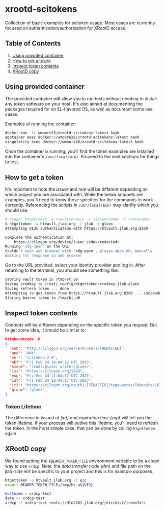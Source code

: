 # xrootd-scitokens

Collection of basic examples for scitoken usage. Most cases are currently
focused on authentication/authorization for XRootD access.

## Table of Contents

1. [Using provided container](#using-provided-container)
2. [How to get a token](#how-to-get-a-token)
3. [Inspect token contents](#inspect-token-contents)
4. [XRootD copy](#xrootd-copy)

## Using provided container

The provided container will allow you to run tests without needing to install
any token software on your host. It's also aimed at documenting the packages
required for an EL-flavored OS, as well as document some use cases.

Examples of running the container:

```sh
docker run -it wmoore28/xrootd-scitokens:latest bash
apptainer exec docker://wmoore28/xrootd-scitokens:latest bash
singularity exec docker://wmoore28/xrootd-scitokens:latest bash
```

Once the container is running, you'll find the token examples are installed
into the container's `/usr/local/bin/`. Proceed to the next sections for things
to test.

## How to get a token

It's important to note the _issuer_ and _role_ will be different depending on
which project you are associated with. While the below snippets are examples,
you'll need to know those specifics for the commands to work correctly.
Referencing the scripts in `/usr/local/bin/` may clarifiy which you should use.

```sh
# Usage: htgettoken -a <vaultserver> -i <issuername> -r <rolename>
$ htgettoken -a htvault.jlab.org -i jlab -r gluex
Attempting OIDC authentication with https://htvault.jlab.org:8200

Complete the authentication at:
    https://cilogon.org/device/?user_code=<redacted>
Running 'xdg-open' on the URL
Couldn't open web browser with 'xdg-open', please open URL manually
Waiting for response in web browser
```

Go to the URL provided, select your identity provider and log in. After
returning to the terminal, you should see something like:

```sh
Storing vault token in /tmp/vt_u0
Saving credkey to /root/.config/htgettoken/credkey-jlab-gluex
Saving refresh token ... done
Attempting to get token from https://htvault.jlab.org:8200 ... succeeded
Storing bearer token in /tmp/bt_u0
```

## Inspect token contents

Contents will be different depending on the specific token you request. But to
get some idea, it should be similar to:

```json
httokendecode -H
{
  "sub": "http://cilogon.org/serverA/users/[REDACTED]",
  "aud": "ANY",
  "ver": "scitoken:2.0",
  "nbf": "Fri Feb 24 18:04:12 UTC 2023",
  "scope": "read:/gluex/ write:/gluex/",
  "iss": "https://cilogon.org/jlab",
  "exp": "Fri Feb 24 21:04:17 UTC 2023",
  "iat": "Fri Feb 24 18:04:17 UTC 2023",
  "jti": "https://cilogon.org/oauth2/[REDACTED]?type=accessToken&ts=1677261857623&version=v2.0&lifetime=10800000",
  "group": "gluex"
}
```

### Token Lifetime

The difference in _issued at (iat)_ and _expiration time (exp)_ will tell you
the token lifetime. If your process will outlive this lifetime, you'll need
to refresh the token. In the most simple case, that can be done by calling
`htgettoken` again.

## XRootD copy

We found setting the `$BEARER_TOKEN_FILE` environment variable to be a clean way
to use `xrdcp`. Note: the _data transfer node (dtn)_ and file path on the jlab-side
will be specific to your project and this is for example purposes.

```sh
htgettoken -a htvault.jlab.org -i eic
export BEARER_TOKEN_FILE=/tmp/bt_u${UID}

hostname > xrdcp-test
date >> xrdcp-test
xrdcp -f xrdcp-test roots://dtn2201.jlab.org//eic/eic2/transfer/
```

